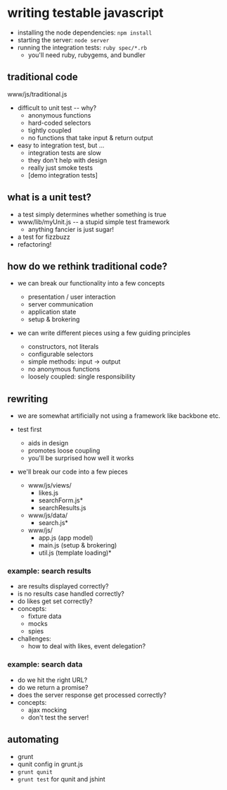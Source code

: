 # writing testable javascript

- installing the node dependencies: `npm install`
- starting the server: `node server`
- running the integration tests: `ruby spec/*.rb`
  - you'll need ruby, rubygems, and bundler

## traditional code

www/js/traditional.js

- difficult to unit test -- why?
  - anonymous functions
  - hard-coded selectors
  - tightly coupled
  - no functions that take input & return output
- easy to integration test, but ...
  - integration tests are slow
  - they don't help with design
  - really just smoke tests
  - [demo integration tests]

## what is a unit test?

- a test simply determines whether something is true
- www/lib/myUnit.js -- a stupid simple test framework
  - anything fancier is just sugar!
- a test for fizzbuzz
- refactoring!

## how do we rethink traditional code?

- we can break our functionality into a few concepts
  - presentation / user interaction
  - server communication
  - application state
  - setup & brokering

- we can write different pieces using a few guiding principles
  - constructors, not literals
  - configurable selectors
  - simple methods: input -> output
  - no anonymous functions
  - loosely coupled: single responsibility

## rewriting

- we are somewhat artificially not using a framework like backbone etc.

- test first
  - aids in design
  - promotes loose coupling
  - you'll be surprised how well it works

- we'll break our code into a few pieces
  - www/js/views/
    - likes.js
    - searchForm.js\*
    - searchResults.js
  - www/js/data/
    - search.js\*
  - www/js/
    - app.js (app model)
    - main.js (setup & brokering)
    - util.js (template loading)\*

### example: search results

- are results displayed correctly?
- is no results case handled correctly?
- do likes get set correctly?
- concepts:
  - fixture data
  - mocks
  - spies
- challenges:
  - how to deal with likes, event delegation?

### example: search data

- do we hit the right URL?
- do we return a promise?
- does the server response get processed correctly?
- concepts:
  - ajax mocking
  - don't test the server!

## automating

- grunt
- qunit config in grunt.js
- `grunt qunit`
- `grunt test` for qunit and jshint